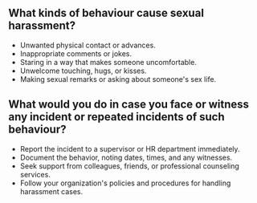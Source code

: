 ## What kinds of behaviour cause sexual harassment?
 * Unwanted physical contact or advances.
 * Inappropriate comments or jokes.
 * Staring in a way that makes someone uncomfortable.
 * Unwelcome touching, hugs, or kisses.
 * Making sexual remarks or asking about someone's sex life.
## What would you do in case you face or witness any incident or repeated incidents of such behaviour?
* Report the incident to a supervisor or HR department immediately.
* Document the behavior, noting dates, times, and any witnesses.
* Seek support from colleagues, friends, or professional counseling services.
* Follow your organization's policies and procedures for handling harassment cases.
